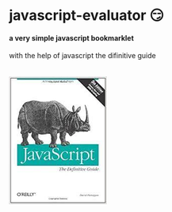 # javascript-evaluator 😏                                                                                                                                                        
#### a very simple javascript bookmarklet 
 
with the help of javascript the difinitive guide<br/><br/><br/>
![difinitive guide](download.jpg)

